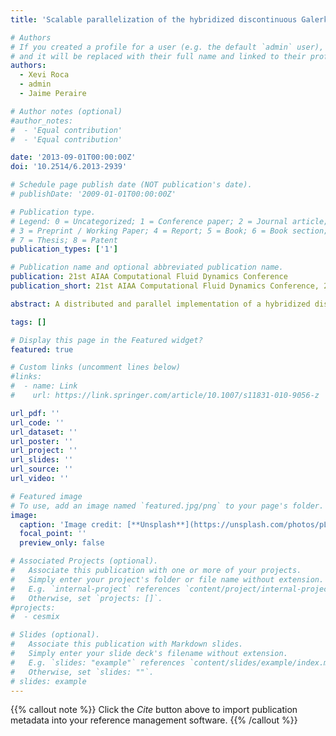 ```yaml
---
title: 'Scalable parallelization of the hybridized discontinuous Galerkin method for compressible flow'

# Authors
# If you created a profile for a user (e.g. the default `admin` user), write the username (folder name) here
# and it will be replaced with their full name and linked to their profile.
authors:  
  - Xevi Roca
  - admin
  - Jaime Peraire

# Author notes (optional)
#author_notes:
#  - 'Equal contribution'
#  - 'Equal contribution'

date: '2013-09-01T00:00:00Z'
doi: '10.2514/6.2013-2939'

# Schedule page publish date (NOT publication's date).
# publishDate: '2009-01-01T00:00:00Z'

# Publication type.
# Legend: 0 = Uncategorized; 1 = Conference paper; 2 = Journal article;
# 3 = Preprint / Working Paper; 4 = Report; 5 = Book; 6 = Book section;
# 7 = Thesis; 8 = Patent
publication_types: ['1']

# Publication name and optional abbreviated publication name.
publication: 21st AIAA Computational Fluid Dynamics Conference
publication_short: 21st AIAA Computational Fluid Dynamics Conference, 2939

abstract: A distributed and parallel implementation of a hybridized discontinuous Galerkin (HDG) solver for the compressible Navier-Stokes equations is presented. This implementation exploits the characteristics of the HDG method. First, the global degrees of freedom are reduced to the numerical trace of the solution on the element boundaries. Second, the conserved quantities and their gradients on each element are obtained in terms of the numerical trace on the element boundary. For meshes composed by a large numer of elements, the cost of the solver is dominated by the first stage, since the second stage scales linearly with the number of elements and it can be parallelized. To accelerate the first stage, we use a distributed GMRES solver with restart pre-conditioned with an algebraic additive Schwarz domain decomposition with l-levels of overlap (ASDD(l)). Each sub-domain problem is approximated by an incomplete LU factorization with k-levels of fill-in (ILU(k)). From the considered tests cases, we conclude that ASDD(1)/ILU(0) presents good weak scaling characteristics for studying the periodic vortex shedding around an airfoil at low Reynolds and low Mach number.

tags: []

# Display this page in the Featured widget?
featured: true

# Custom links (uncomment lines below)
#links:
#  - name: Link
#    url: https://link.springer.com/article/10.1007/s11831-010-9056-z

url_pdf: ''
url_code: ''
url_dataset: ''
url_poster: ''
url_project: ''
url_slides: ''
url_source: ''
url_video: ''

# Featured image
# To use, add an image named `featured.jpg/png` to your page's folder.
image:
  caption: 'Image credit: [**Unsplash**](https://unsplash.com/photos/pLCdAaMFLTE)'
  focal_point: ''
  preview_only: false

# Associated Projects (optional).
#   Associate this publication with one or more of your projects.
#   Simply enter your project's folder or file name without extension.
#   E.g. `internal-project` references `content/project/internal-project/index.md`.
#   Otherwise, set `projects: []`.
#projects:
#  - cesmix

# Slides (optional).
#   Associate this publication with Markdown slides.
#   Simply enter your slide deck's filename without extension.
#   E.g. `slides: "example"` references `content/slides/example/index.md`.
#   Otherwise, set `slides: ""`.
# slides: example
---
```


{{% callout note %}}
Click the _Cite_ button above to import publication metadata into your reference management software.
{{% /callout %}}
